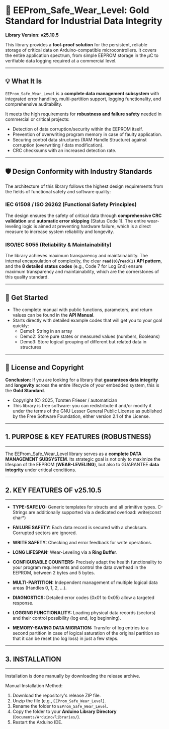 # 💎 EEProm_Safe_Wear_Level: Gold Standard for Industrial Data Integrity

**Library Version: v25.10.5**

This library provides a **fool-proof solution** for the persistent, reliable storage of critical data on Arduino-compatible microcontrollers. It covers the entire application spectrum, from simple EEPROM storage in the $\mu\text{C}$ to verifiable data logging required at a commercial level.

---

## 💡 What It Is

`EEProm_Safe_Wear_Level` is a **complete data management subsystem** with integrated error handling, multi-partition support, logging functionality, and comprehensive auditability.

It meets the high requirements for **robustness and failure safety** needed in commercial or critical projects:

* Detection of data corruption/security within the EEPROM itself.
* Prevention of overwriting program memory in case of faulty application.
* Securing control data structures (RAM Handle Structure) against corruption (overwriting / data modification).
* CRC checksums with an increased detection rate.

---

## 🛡️ Design Conformity with Industry Standards

The architecture of this library follows the highest design requirements from the fields of functional safety and software quality:

### IEC 61508 / ISO 26262 (Functional Safety Principles)
The design ensures the safety of critical data through **comprehensive CRC validation** and **automatic error skipping** (Status Code 1). The entire wear-leveling logic is aimed at preventing hardware failure, which is a direct measure to increase system reliability and longevity.

### ISO/IEC 5055 (Reliability & Maintainability)
The library achieves maximum transparency and maintainability. The internal encapsulation of complexity, the clear **`read(0)`/`read(1)` API pattern**, and the **8 detailed status codes** (e.g., Code 7 for Log End) ensure maximum transparency and maintainability, which are the cornerstones of this quality standard.

---

## 🚀 Get Started

* The complete manual with public functions, parameters, and return values can be found in the **API Manual**.
* Starts directly with detailed example codes that will get you to your goal quickly:
    * Demo1: String in an array
    * Demo2: Store pure states or measured values (numbers, Booleans)
    * Demo3: Store logical grouping of different but related data in structures

---

## 📜 License and Copyright

**Conclusion:** If you are looking for a library that **guarantees data integrity** and **longevity** across the entire lifecycle of your embedded system, this is the **Gold Standard**.

* Copyright (C) 2025, Torsten Frieser / automatician
* This library is free software: you can redistribute it and/or modify it under the terms of the GNU Lesser General Public License as published by the Free Software Foundation, either version 2.1 of the License.
  
-------------------------------------------------------------------------------
## 1. PURPOSE & KEY FEATURES (ROBUSTNESS)
-------------------------------------------------------------------------------

The EEProm_Safe_Wear_Level library serves as a **complete DATA MANAGEMENT
SUBSYSTEM**. Its strategic goal is not only to maximize the lifespan of the
EEPROM (**WEAR-LEVELING**), but also to GUARANTEE **data integrity** under
critical conditions.

-------------------------------------------------------------------------------
## 2. KEY FEATURES OF v25.10.5
-------------------------------------------------------------------------------

* **TYPE-SAFE I/O:** Generic templates for structs and all primitive types. 
C-Strings are additionally supported via a dedicated overload: write(const char*)

* **FAILURE SAFETY:** Each data record is secured with a checksum.
  Corrupted sectors are ignored.

* **WRITE SAFETY:** Checking and error feedback for write operations.

* **LONG LIFESPAN:** Wear-Leveling via a **Ring Buffer**.

* **CONFIGURABLE COUNTERS:** Precisely adapt the health functionality
  to your program requirements and control the data overhead in the EEPROM,
  between 2 bytes and 5 bytes.

* **MULTI-PARTITION:** Independent management of multiple logical
  data areas (Handles 0, 1, 2, ...).

* **DIAGNOSTICS:** Detailed error codes (0x01 to 0x05) allow a
  targeted response.

* **LOGGING FUNCTIONALITY:** Loading physical data records (sectors) and their
  control possibility (log end, log beginning).

* **MEMORY-SAVING DATA MIGRATION:** Transfer of log entries to a second partition
   in case of logical saturation of the original partition so that it can be reset
   (no log loss) in just a few steps.

-------------------------------------------------------------------------------
## 3. INSTALLATION
-------------------------------------------------------------------------------

Installation is done manually by downloading the release archive.

Manual Installation Method:
1. Download the repository's release ZIP file.
2. Unzip the file (e.g., `EEProm_Safe_Wear_Level`).
3. Rename the folder to `EEProm_Safe_Wear_Level`.
4. Copy the folder to your **Arduino Library Directory**
   (`Documents/Arduino/libraries/`).
5. Restart the Arduino IDE.


